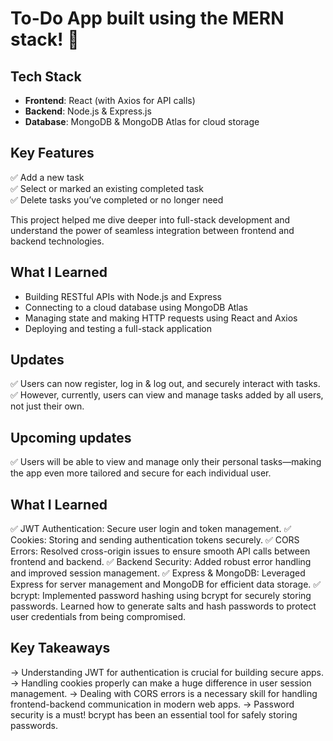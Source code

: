 # To-Do App built using the MERN stack! 🌟

## **Tech Stack**
- **Frontend**: React (with Axios for API calls)
- **Backend**: Node.js & Express.js
- **Database**: MongoDB & MongoDB Atlas for cloud storage

## **Key Features**
✅ Add a new task  
✅ Select or marked an existing completed task  
✅ Delete tasks you’ve completed or no longer need  

This project helped me dive deeper into full-stack development and understand the power of seamless integration between frontend and backend technologies.

## **What I Learned**
-  Building RESTful APIs with Node.js and Express  
-  Connecting to a cloud database using MongoDB Atlas  
-  Managing state and making HTTP requests using React and Axios  
-  Deploying and testing a full-stack application

## **Updates**
✅ Users can now register, log in & log out, and securely interact with tasks. 
✅ However, currently, users can view and manage tasks added by all users, not just their own. 

## **Upcoming updates**
✅ Users will be able to view and manage only their personal tasks—making the app even more tailored and secure for each individual user.

## **What I Learned**
✅ JWT Authentication: Secure user login and token management.
✅ Cookies: Storing and sending authentication tokens securely.
✅ CORS Errors: Resolved cross-origin issues to ensure smooth API calls between frontend and backend.
✅ Backend Security: Added robust error handling and improved session management.
✅ Express & MongoDB: Leveraged Express for server management and MongoDB for efficient data storage.
✅ bcrypt: Implemented password hashing using bcrypt for securely storing passwords. Learned how to generate salts and hash passwords to protect user credentials from being compromised.

## **Key Takeaways**

→  Understanding JWT for authentication is crucial for building secure apps.
→  Handling cookies properly can make a huge difference in user session management.
→  Dealing with CORS errors is a necessary skill for handling frontend-backend communication in modern web apps.
→  Password security is a must! bcrypt has been an essential tool for safely storing passwords.


